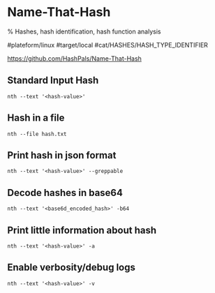 # Name-That-Hash

% Hashes, hash identification, hash function analysis

#plateform/linux  #target/local #cat/HASHES/HASH_TYPE_IDENTIFIER

https://github.com/HashPals/Name-That-Hash

## Standard Input Hash
```
nth --text '<hash-value>'
```

## Hash in a file
```
nth --file hash.txt
```

## Print hash in json format
```
nth --text '<hash-value>' --greppable
```

## Decode hashes in base64
```
nth --text '<base6d_encoded_hash>' -b64
```

## Print little information about hash
```
nth --text '<hash-value>' -a
```

## Enable verbosity/debug logs
```
nth --text '<hash-value>' -v
```